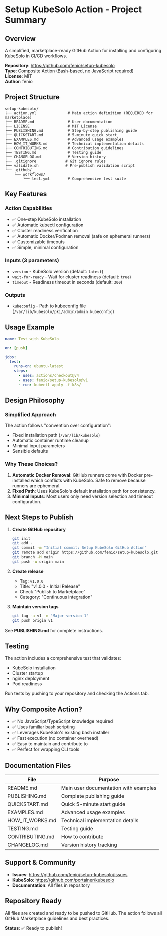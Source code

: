# Setup KubeSolo Action - Project Summary

## Overview

A simplified, marketplace-ready GitHub Action for installing and configuring KubeSolo in CI/CD workflows.

**Repository**: https://github.com/fenio/setup-kubesolo  
**Type**: Composite Action (Bash-based, no JavaScript required)  
**License**: MIT  
**Author**: fenio

## Project Structure

```
setup-kubesolo/
├── action.yml              # Main action definition (REQUIRED for marketplace)
├── README.md               # User documentation
├── LICENSE                 # MIT License
├── PUBLISHING.md           # Step-by-step publishing guide
├── QUICKSTART.md           # 5-minute quick start
├── EXAMPLES.md             # Advanced usage examples
├── HOW_IT_WORKS.md         # Technical implementation details
├── CONTRIBUTING.md         # Contribution guidelines
├── TESTING.md              # Testing guide
├── CHANGELOG.md            # Version history
├── .gitignore             # Git ignore rules
├── validate.sh            # Pre-publish validation script
└── .github/
    └── workflows/
        └── test.yml        # Comprehensive test suite
```

## Key Features

### Action Capabilities
- ✅ One-step KubeSolo installation
- ✅ Automatic kubectl configuration
- ✅ Cluster readiness verification
- ✅ Automatic Docker/Podman removal (safe on ephemeral runners)
- ✅ Customizable timeouts
- ✅ Simple, minimal configuration

### Inputs (3 parameters)
- `version` - KubeSolo version (default: `latest`)
- `wait-for-ready` - Wait for cluster readiness (default: `true`)
- `timeout` - Readiness timeout in seconds (default: `300`)

### Outputs
- `kubeconfig` - Path to kubeconfig file (`/var/lib/kubesolo/pki/admin/admin.kubeconfig`)

## Usage Example

```yaml
name: Test with KubeSolo

on: [push]

jobs:
  test:
    runs-on: ubuntu-latest
    steps:
      - uses: actions/checkout@v4
      - uses: fenio/setup-kubesolo@v1
      - run: kubectl apply -f k8s/
```

## Design Philosophy

### Simplified Approach
The action follows "convention over configuration":
- Fixed installation path (`/var/lib/kubesolo`)
- Automatic container runtime cleanup
- Minimal input parameters
- Sensible defaults

### Why These Choices?
1. **Automatic Docker Removal**: GitHub runners come with Docker pre-installed which conflicts with KubeSolo. Safe to remove because runners are ephemeral.
2. **Fixed Path**: Uses KubeSolo's default installation path for consistency.
3. **Minimal Inputs**: Most users only need version selection and timeout configuration.

## Next Steps to Publish

1. **Create GitHub repository**
   ```bash
   git init
   git add .
   git commit -m "Initial commit: Setup KubeSolo GitHub Action"
   git remote add origin https://github.com/fenio/setup-kubesolo.git
   git branch -M main
   git push -u origin main
   ```

2. **Create release**
   - Tag: `v1.0.0`
   - Title: "v1.0.0 - Initial Release"
   - Check "Publish to Marketplace"
   - Category: "Continuous integration"

3. **Maintain version tags**
   ```bash
   git tag -a v1 -m "Major version 1"
   git push origin v1
   ```

See **PUBLISHING.md** for complete instructions.

## Testing

The action includes a comprehensive test that validates:
- KubeSolo installation
- Cluster startup
- nginx deployment
- Pod readiness

Run tests by pushing to your repository and checking the Actions tab.

## Why Composite Action?

- ✅ No JavaScript/TypeScript knowledge required
- ✅ Uses familiar bash scripting
- ✅ Leverages KubeSolo's existing bash installer
- ✅ Fast execution (no container overhead)
- ✅ Easy to maintain and contribute to
- ✅ Perfect for wrapping CLI tools

## Documentation Files

| File | Purpose |
|------|---------|
| README.md | Main user documentation with examples |
| PUBLISHING.md | Complete publishing guide |
| QUICKSTART.md | Quick 5-minute start guide |
| EXAMPLES.md | Advanced usage examples |
| HOW_IT_WORKS.md | Technical implementation details |
| TESTING.md | Testing guide |
| CONTRIBUTING.md | How to contribute |
| CHANGELOG.md | Version history tracking |

## Support & Community

- **Issues**: https://github.com/fenio/setup-kubesolo/issues
- **KubeSolo**: https://github.com/portainer/kubesolo
- **Documentation**: All files in repository

## Repository Ready

All files are created and ready to be pushed to GitHub. The action follows all GitHub Marketplace guidelines and best practices.

**Status**: ✅ Ready to publish!
